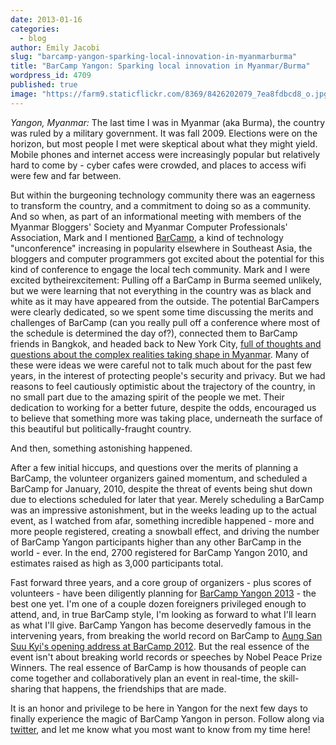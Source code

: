 ```yaml
---
date: 2013-01-16
categories:
  - blog
author: Emily Jacobi
slug: "barcamp-yangon-sparking-local-innovation-in-myanmarburma"
title: "BarCamp Yangon: Sparking local innovation in Myanmar/Burma"
wordpress_id: 4709
published: true
image: "https://farm9.staticflickr.com/8369/8426202079_7ea8fdbcd8_o.jpg"
---
```


_Yangon, Myanmar:_ The last time I was in Myanmar (aka Burma), the country was ruled by a military government. It was fall 2009. Elections were on the horizon, but most people I met were skeptical about what they might yield. Mobile phones and internet access were increasingly popular but relatively hard to come by - cyber cafes were crowded, and places to access wifi were few and far between.

But within the burgeoning technology community there was an eagerness to transform the country, and a commitment to doing so as a community. And so when, as part of an informational meeting with members of the Myanmar Bloggers' Society and Myanmar Computer Professionals' Association, Mark and I mentioned [BarCamp](http://en.wikipedia.org/wiki/BarCamp), a kind of technology "unconference" increasing in popularity elsewhere in Southeast Asia, the bloggers and computer programmers got excited about the potential for this kind of conference to engage the local tech community. Mark and I were excited bytheirexcitement: Pulling off a BarCamp in Burma seemed unlikely, but we were learning that not everything in the country was as black and white as it may have appeared from the outside. The potential BarCampers were clearly dedicated, so we spent some time discussing the merits and challenges of BarCamp (can you really pull off a conference where most of the schedule is determined the day of?), connected them to BarCamp friends in Bangkok, and headed back to New York City, [full of thoughts and questions about the complex realities taking shape in Myanmar](/archive/burmamyanmar-technology-research-2/). Many of these were ideas we were careful not to talk much about for the past few years, in the interest of protecting people's security and privacy. But we had reasons to feel cautiously optimistic about the trajectory of the country, in no small part due to the amazing spirit of the people we met. Their dedication to working for a better future, despite the odds, encouraged us to believe that something more was taking place, underneath the surface of this beautiful but politically-fraught country.

And then, something astonishing happened.

After a few initial hiccups, and questions over the merits of planning a BarCamp, the volunteer organizers gained momentum, and scheduled a BarCamp for January, 2010, despite the threat of events being shut down due to elections scheduled for later that year. Merely scheduling a BarCamp was an impressive astonishment, but in the weeks leading up to the actual event, as I watched from afar, something incredible happened - more and more people registered, creating a snowball effect, and driving the number of BarCamp Yangon participants higher than any other BarCamp in the world - ever. In the end, 2700 registered for BarCamp Yangon 2010, and estimates raised as high as 3,000 participants total.

Fast forward three years, and a core group of organizers - plus scores of volunteers - have been diligently planning for [BarCamp Yangon 2013](http://www.barcampyangon.org/2013/) - the best one yet. I'm one of a couple dozen foreigners privileged enough to attend, and, in true BarCamp style, I'm looking as forward to what I'll learn as what I'll give. BarCamp Yangon has become deservedly famous in the intervening years, from breaking the world record on BarCamp to [Aung San Suu Kyi's opening address at BarCamp 2012](http://www.huffingtonpost.com/emily-jacobi/burma-myanmar-technology_b_1291110.html). But the real essence of the event isn't about breaking world records or speeches by Nobel Peace Prize Winners. The real essence of BarCamp is how thousands of people can come together and collaboratively plan an event in real-time, the skill-sharing that happens, the friendships that are made.

It is an honor and privilege to be here in Yangon for the next few days to finally experience the magic of BarCamp Yangon in person. Follow along via [twitter](https://twitter.com/search?q=%23barcampyangon&src=typd), and let me know what you most want to know from my time here!
